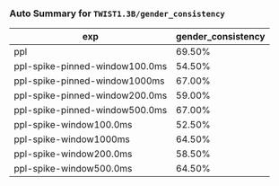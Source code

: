 ### Auto Summary for `TWIST1.3B/gender_consistency`

<!-- AUTO-GEN: SPLIT TABLE -->
| exp | gender_consistency |
| --- | --- |
| ppl | 69.50% |
| ppl-spike-pinned-window100.0ms | 54.50% |
| ppl-spike-pinned-window1000ms | 67.00% |
| ppl-spike-pinned-window200.0ms | 59.00% |
| ppl-spike-pinned-window500.0ms | 67.00% |
| ppl-spike-window100.0ms | 52.50% |
| ppl-spike-window1000ms | 64.50% |
| ppl-spike-window200.0ms | 58.50% |
| ppl-spike-window500.0ms | 64.50% |
<!-- AUTO-GEN: SPLIT TABLE -->
